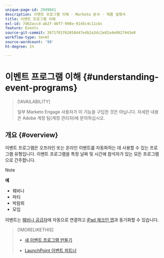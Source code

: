 ```yaml
---
unique-page-id: 2949841
description: 이벤트 프로그램 이해 - Marketo 문서 - 제품 설명서
title: 이벤트 프로그램 이해
exl-id: 7d62accd-ab2f-46f7-998e-9145c4c11cbc
feature: Events
source-git-commit: 2671f81f62658447e4b2a3dc2e02a4e0927443e8
workflow-type: tm+mt
source-wordcount: '98'
ht-degree: 1%

---
```


# 이벤트 프로그램 이해 {#understanding-event-programs}

>[!AVAILABILITY]
>
>일부 Marketo Engage 사용자가 이 기능을 구입한 것은 아닙니다. 자세한 내용은 Adobe 계정 팀(계정 관리자)에 문의하십시오.

## 개요 {#overview}

이벤트 프로그램은 오프라인 또는 온라인 이벤트를 자동화하는 데 사용할 수 있는 프로그램 유형입니다. 이벤트 프로그램을 특정 날짜 및 시간에 참석자가 있는 모든 프로그램으로 간주합니다.

>[!NOTE]
>
>**예**
>
>* 웨비나
>* 파티
>* 박람회
>* 모임

이벤트는 [웨비나 공급자](/help/marketo/product-docs/demand-generation/events/understanding-events/event-partners.md)에 자동으로 연결하고 [iPad 체크인 앱](/help/marketo/product-docs/core-marketo-concepts/mobile-apps/event-check-in/check-people-into-your-event-from-your-tablet.md)과 동기화할 수 있습니다.

>[!MORELIKETHIS]
>
>* [새 이벤트 프로그램 만들기](/help/marketo/product-docs/demand-generation/events/understanding-events/create-a-new-event-program.md)
>
>* [LaunchPoint 이벤트 파트너](/help/marketo/product-docs/demand-generation/events/understanding-events/event-partners.md)
